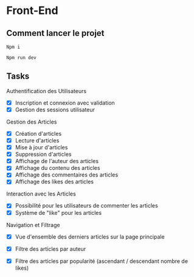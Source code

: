 # Front-End

## Comment lancer le projet
```
Npm i
```
```
Npm run dev
```

## Tasks

Authentification des Utilisateurs
- [x] Inscription et connexion avec validation
- [x] Gestion des sessions utilisateur

Gestion des Articles
- [x] Création d'articles
- [x] Lecture d'articles
- [x] Mise à jour d'articles
- [x] Suppression d'articles
- [x] Affichage de l'auteur des articles
- [x] Affichage du contenu des articles
- [x] Affichage des commentaires des articles
- [x] Affichage des likes des articles

Interaction avec les Articles
- [x] Possibilité pour les utilisateurs de commenter les articles
- [x] Système de "like" pour les articles

Navigation et Filtrage
- [x] Vue d'ensemble des derniers articles sur la page principale
- [x] Filtre des articles par auteur
- [x] Filtre des articles par popularité (ascendant / descendant nombre de likes)

